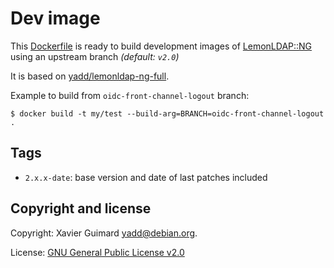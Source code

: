 # Dev image

This [Dockerfile](./Dockerfile) is ready to build development images
of [LemonLDAP::NG](https://lemonldap-ng.org) using an upstream branch
_(default: `v2.0`)_

It is based on [yadd/lemonldap-ng-full](../full).

Example to build from `oidc-front-channel-logout` branch:

```shell
$ docker build -t my/test --build-arg=BRANCH=oidc-front-channel-logout .
```

## Tags

* `2.x.x-date`: base version and date of last patches included

## Copyright and license

Copyright: Xavier Guimard <yadd@debian.org>.

License: [GNU General Public License v2.0](../LICENSE)
